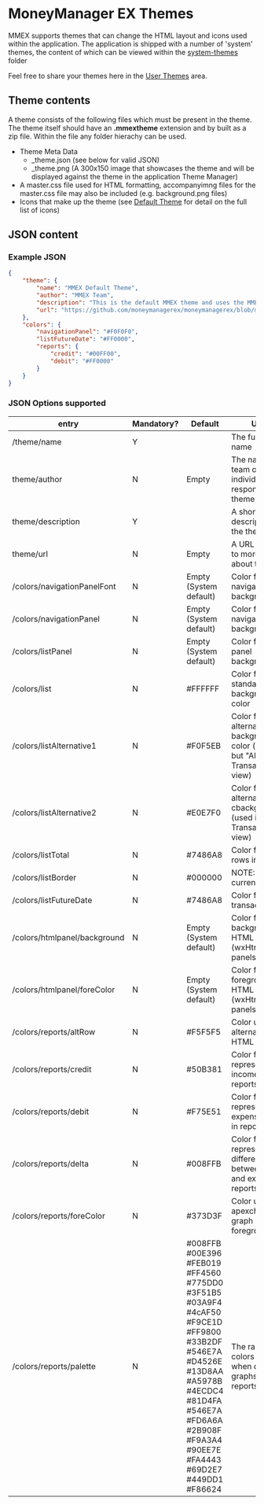 # MoneyManager EX Themes

MMEX supports themes that can change the HTML layout and icons used within the application. The application is
shipped with a number of 'system' themes, the content of which can be viewed within the [system-themes](system-themes/) folder

Feel free to share your themes here in the [User Themes](other-themes/) area.

## Theme contents

A theme consists of the following files which must be present in the theme. The theme itself should have an **.mmextheme** extension and by built as a zip file. Within the file any folder hierachy can be used.

- Theme Meta Data
    - _theme.json (see below for valid JSON)
    - _theme.png (A 300x150 image that showcases the theme and will be displayed against the theme in the application Theme Manager)
- A master.css file used for HTML formatting, accompanyimng files for the master.css file may also be included (e.g. background.png files)
- Icons that make up the theme (see [Default Theme](system-themes/default/) for detail on the full list of icons)

## JSON content

### Example JSON

```json
{
    "theme": { 
        "name": "MMEX Default Theme",
        "author": "MMEX Team",
        "description": "This is the default MMEX theme and uses the MMEX colour scheme. It is a simple 'duo color' theme",
        "url": "https://github.com/moneymanagerex/moneymanagerex/blob/master/resources/themes/default/readme.md"
    },
    "colors": {
        "navigationPanel": "#F0F0F0",
        "listFutureDate": "#FF0000",
        "reports": {
            "credit": "#00FF00",
            "debit": "#FF0000"
        }
    }
}
```

### JSON Options supported

entry | Mandatory? | Default | Usage
--- | --- | --- | ---
/theme/name | Y | | The full theme name
theme/author | N | Empty | The name of the team or individual responsible for theme creation
theme/description | Y | | A short description of the theme
theme/url | N | Empty | A URL that links to more detail about the theme
/colors/navigationPanelFont | N | Empty (System default) | Color for the navigation panel background
/colors/navigationPanel | N | Empty (System default) |Color for the navigation panel background
/colors/listPanel | N | Empty (System default) | Color for the list panel background
/colors/list | N | #FFFFFF | Color for the standard list row background color
/colors/listAlternative1 | N | #F0F5EB | Color for the list alternative row background color (used in all but "All Transactions" view)
/colors/listAlternative2 | N | #E0E7F0 | Color for the list alternative row cbackgroundolor (used in "All Transactions" view)
/colors/listTotal | N | #7486A8 | Color for total rows in list views
/colors/listBorder | N | #000000 | NOTE: Not currently used
/colors/listFutureDate | N | #7486A8 | Color for future transactions
/colors/htmlpanel/background | N | Empty (System default) | Color for background of HTML (wxHtmlWindow) panels
/colors/htmlpanel/foreColor | N | Empty (System default) | Color for foreground of HTML (wxHtmlWindow) panels   
/colors/reports/altRow | N | #F5F5F5 | Color used for alternate rows in HTML reports
/colors/reports/credit | N | #50B381 | Color for representing income/credits in reports
/colors/reports/debit | N | #F75E51 | Color for representing expense/debits in reports
/colors/reports/delta | N | #008FFB | Color for representing difference between income and expense in reports
/colors/reports/foreColor | N | #373D3F | Color used for apexcharts graph report foreground font
/colors/reports/palette | N | #008FFB #00E396 #FEB019 #FF4560 #775DD0 #3F51B5 #03A9F4 #4cAF50 #F9CE1D #FF9800 #33B2DF #546E7A #D4526E #13D8AA #A5978B #4ECDC4 #81D4FA #546E7A #FD6A6A #2B908F #F9A3A4 #90EE7E #FA4443 #69D2E7 #449DD1 #F86624 | The range of colors used when drawing graphs in the reports
